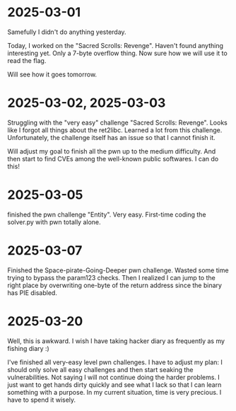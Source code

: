 # 2025-03-01

Samefully I didn't do anything yesterday.

Today, I worked on the "Sacred Scrolls: Revenge". Haven't found anything
interesting yet. Only a 7-byte overflow thing. Now sure how we will use it to
read the flag.

Will see how it goes tomorrow.

# 2025-03-02, 2025-03-03

Struggling with the "very easy" challenge "Sacred Scrolls: Revenge". Looks like
I forgot all things about the ret2libc. Learned a lot from this challenge.
Unfortunately, the challenge itself has an issue so that I cannot finish it.

Will adjust my goal to finish all the pwn up to the medium difficulty. And then
start to find CVEs among the well-known public softwares. I can do this!

# 2025-03-05

finished the pwn challenge "Entity". Very easy. First-time coding the solver.py
with pwn totally alone.

# 2025-03-07

Finished the Space-pirate-Going-Deeper pwn challenge. Wasted some time trying to
bypass the param123 checks. Then I realized I can jump to the right place by
overwriting one-byte of the return address since the binary has PIE disabled.

# 2025-03-20

Well, this is awkward. I wish I have taking hacker diary as frequently as my
fishing diary :)

I've finished all very-easy level pwn challenges. I have to adjust my plan: I
should only solve all easy challenges and then start seaking the
vulnerabilities. Not saying I will not continue doing the harder problems. I
just want to get hands dirty quickly and see what I lack so that I can learn
something with a purpose. In my current situation, time is very precious. I have
to spend it wisely.
